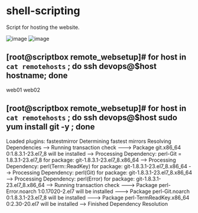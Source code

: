 # shell-scripting

Script for hosting the website.

![image](https://user-images.githubusercontent.com/99461999/180093479-9d578681-3adb-4c22-9839-ca5145ba4069.png)
![image](https://user-images.githubusercontent.com/99461999/180093602-5e413e28-c63a-421d-94b1-3af4253b834e.png)

## [root@scriptbox remote_websetup]# for host in `cat remotehosts` ; do ssh devops@$host hostname; done
web01
web02
## [root@scriptbox remote_websetup]# for host in `cat remotehosts` ; do ssh devops@$host sudo yum install git -y ; done
Loaded plugins: fastestmirror
Determining fastest mirrors
Resolving Dependencies
--> Running transaction check
---> Package git.x86_64 0:1.8.3.1-23.el7_8 will be installed
--> Processing Dependency: perl-Git = 1.8.3.1-23.el7_8 for package: git-1.8.3.1-23.el7_8.x86_64
--> Processing Dependency: perl(Term::ReadKey) for package: git-1.8.3.1-23.el7_8.x86_64
--> Processing Dependency: perl(Git) for package: git-1.8.3.1-23.el7_8.x86_64
--> Processing Dependency: perl(Error) for package: git-1.8.3.1-23.el7_8.x86_64
--> Running transaction check
---> Package perl-Error.noarch 1:0.17020-2.el7 will be installed
---> Package perl-Git.noarch 0:1.8.3.1-23.el7_8 will be installed
---> Package perl-TermReadKey.x86_64 0:2.30-20.el7 will be installed
--> Finished Dependency Resolution


